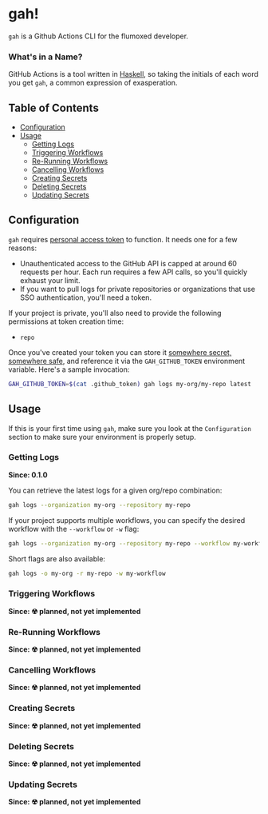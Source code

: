 # gah!

`gah` is a Github Actions CLI for the flumoxed developer.

### What's in a Name?

GitHub Actions is a tool written in [Haskell], so taking the initials of each
word you get `gah`, a common expression of exasperation.

## Table of Contents

* [Configuration](#configuration)
* [Usage](#usage)
    * [Getting Logs](#getting-logs)
    * [Triggering Workflows](#triggering-workflows)
    * [Re-Running Workflows](#re-running-workflows)
    * [Cancelling Workflows](#cancelling-workflows)
    * [Creating Secrets](#creating-secrets)
    * [Deleting Secrets](#deleting-secrets)
    * [Updating Secrets](#updating-secrets)

## Configuration

`gah` requires [personal access token][token] to function. It needs one for a
few reasons:

- Unauthenticated access to the GitHub API is capped at around 60 requests per
hour. Each run requires a few API calls, so you'll quickly exhaust your limit.
- If you want to pull logs for private repositories or organizations that use
SSO authentication, you'll need a token.

If your project is private, you'll also need to provide the following
permissions at token creation time:

- `repo`

Once you've created your token you can store it
[somewhere secret, somewhere safe][gandalf], and reference it via the
`GAH_GITHUB_TOKEN` environment variable. Here's a sample invocation:

```bash
GAH_GITHUB_TOKEN=$(cat .github_token) gah logs my-org/my-repo latest
```

## Usage

If this is your first time using `gah`, make sure you look at the `Configuration`
section to make sure your environment is properly setup.

### Getting Logs

__**Since: 0.1.0**__

You can retrieve the latest logs for a given org/repo combination:

```bash
gah logs --organization my-org --repository my-repo
```

If your project supports multiple workflows, you can specify the desired workflow
with the `--workflow` or `-w` flag:

```bash
gah logs --organization my-org --repository my-repo --workflow my-workflow
```

Short flags are also available:

```bash
gah logs -o my-org -r my-repo -w my-workflow
```

### Triggering Workflows

__**Since: ☢ planned, not yet implemented**__

### Re-Running Workflows

__**Since: ☢ planned, not yet implemented**__

### Cancelling Workflows

__**Since: ☢ planned, not yet implemented**__

### Creating Secrets

__**Since: ☢ planned, not yet implemented**__

### Deleting Secrets

__**Since: ☢ planned, not yet implemented**__

### Updating Secrets

__**Since: ☢ planned, not yet implemented**__

[token]: https://docs.github.com/en/github/authenticating-to-github/creating-a-personal-access-token
[gandalf]: https://i.imgflip.com/1mp8zb.gif
[Haskell]: https://www.haskell.org/
